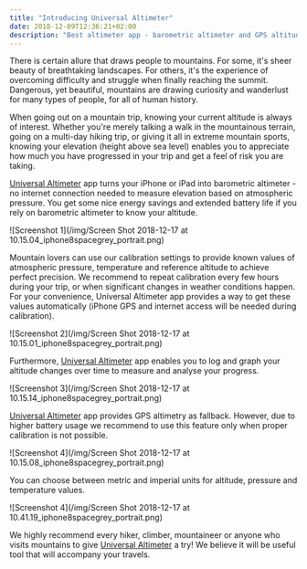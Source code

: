 ```yaml
---
title: "Introducing Universal Altimeter"
date: 2018-12-09T12:36:21+02:00
description: "Best altimeter app - barometric altimeter and GPS altitude measurement supported!"
---
```


There is certain allure that draws people to mountains. For some, it's sheer beauty of breathtaking landscapes. For others, it's the experience of overcoming difficulty and struggle when finally reaching the summit. Dangerous, yet beautiful, mountains are drawing curiosity and wanderlust for many types of people, for all of human history.

When going out on a mountain trip, knowing your current altitude is always of interest. Whether you're merely talking a walk in the mountainous terrain, going on a multi-day hiking trip, or giving it all in extreme mountain sports, knowing your elevation (height above sea level) enables you to appreciate how much you have progressed in your trip and get a feel of risk you are taking.

[Universal Altimeter](https://itunes.apple.com/us/app/universal-altimeter/id1439008837?ls=1&mt=8) app turns your iPhone or iPad into barometric altimeter - no internet connection needed to measure elevation based on atmospheric pressure. You get some nice energy savings and extended battery life if you rely on barometric altimeter to know your altitude.

![Screenshot 1](/img/Screen Shot 2018-12-17 at 10.15.04_iphone8spacegrey_portrait.png)

Mountain lovers can use our calibration settings to provide known values of atmospheric pressure, temperature and reference altitude to achieve perfect precision. We recommend to repeat calibration every few hours during your trip, or when significant changes in weather conditions happen. For your convenience, Universal Altimeter app provides a way to get these values automatically (iPhone GPS and internet access will be needed during calibration).

![Screenshot 2](/img/Screen Shot 2018-12-17 at 10.15.01_iphone8spacegrey_portrait.png)

Furthermore, [Universal Altimeter](https://itunes.apple.com/us/app/universal-altimeter/id1439008837?ls=1&mt=8) app enables you to log and graph your altitude changes over time to measure and analyse your progress.

![Screenshot 3](/img/Screen Shot 2018-12-17 at 10.15.14_iphone8spacegrey_portrait.png)

[Universal Altimeter](https://itunes.apple.com/us/app/universal-altimeter/id1439008837?ls=1&mt=8) app provides GPS altimetry as fallback. However, due to higher battery usage we recommend to use this feature only when proper calibration is not possible.

![Screenshot 4](/img/Screen Shot 2018-12-17 at 10.15.08_iphone8spacegrey_portrait.png)

You can choose between metric and imperial units for altitude, pressure and temperature values.

![Screenshot 4](/img/Screen Shot 2018-12-17 at 10.41.19_iphone8spacegrey_portrait.png)

We highly recommend every hiker, climber, mountaineer or anyone who visits mountains to give [Universal Altimeter](https://itunes.apple.com/us/app/universal-altimeter/id1439008837?ls=1&mt=8) a try! We believe it will be useful tool that will accompany your travels.


